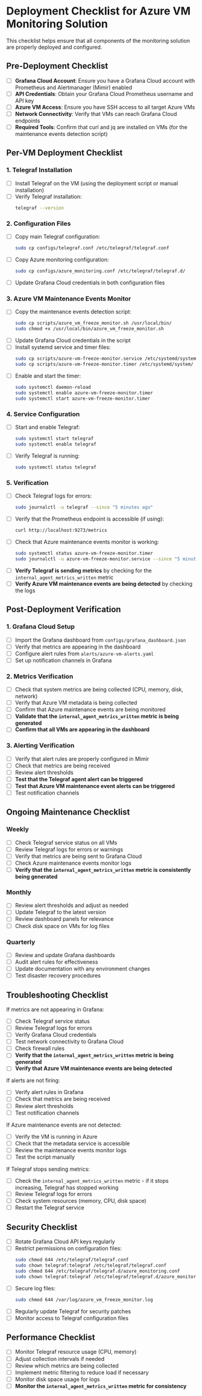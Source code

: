 # Deployment Checklist for Azure VM Monitoring Solution

This checklist helps ensure that all components of the monitoring solution are properly deployed and configured.

## Pre-Deployment Checklist

- [ ] **Grafana Cloud Account**: Ensure you have a Grafana Cloud account with Prometheus and Alertmanager (Mimir) enabled
- [ ] **API Credentials**: Obtain your Grafana Cloud Prometheus username and API key
- [ ] **Azure VM Access**: Ensure you have SSH access to all target Azure VMs
- [ ] **Network Connectivity**: Verify that VMs can reach Grafana Cloud endpoints
- [ ] **Required Tools**: Confirm that curl and jq are installed on VMs (for the maintenance events detection script)

## Per-VM Deployment Checklist

### 1. Telegraf Installation

- [ ] Install Telegraf on the VM (using the deployment script or manual installation)
- [ ] Verify Telegraf installation:
  ```bash
  telegraf --version
  ```

### 2. Configuration Files

- [ ] Copy main Telegraf configuration:
  ```bash
  sudo cp configs/telegraf.conf /etc/telegraf/telegraf.conf
  ```
- [ ] Copy Azure monitoring configuration:
  ```bash
  sudo cp configs/azure_monitoring.conf /etc/telegraf/telegraf.d/
  ```
- [ ] Update Grafana Cloud credentials in both configuration files

### 3. Azure VM Maintenance Events Monitor

- [ ] Copy the maintenance events detection script:
  ```bash
  sudo cp scripts/azure_vm_freeze_monitor.sh /usr/local/bin/
  sudo chmod +x /usr/local/bin/azure_vm_freeze_monitor.sh
  ```
- [ ] Update Grafana Cloud credentials in the script
- [ ] Install systemd service and timer files:
  ```bash
  sudo cp scripts/azure-vm-freeze-monitor.service /etc/systemd/system/
  sudo cp scripts/azure-vm-freeze-monitor.timer /etc/systemd/system/
  ```
- [ ] Enable and start the timer:
  ```bash
  sudo systemctl daemon-reload
  sudo systemctl enable azure-vm-freeze-monitor.timer
  sudo systemctl start azure-vm-freeze-monitor.timer
  ```

### 4. Service Configuration

- [ ] Start and enable Telegraf:
  ```bash
  sudo systemctl start telegraf
  sudo systemctl enable telegraf
  ```
- [ ] Verify Telegraf is running:
  ```bash
  sudo systemctl status telegraf
  ```

### 5. Verification

- [ ] Check Telegraf logs for errors:
  ```bash
  sudo journalctl -u telegraf --since "5 minutes ago"
  ```
- [ ] Verify that the Prometheus endpoint is accessible (if using):
  ```bash
  curl http://localhost:9273/metrics
  ```
- [ ] Check that Azure maintenance events monitor is working:
  ```bash
  sudo systemctl status azure-vm-freeze-monitor.timer
  sudo journalctl -u azure-vm-freeze-monitor.service --since "5 minutes ago"
  ```
- [ ] **Verify Telegraf is sending metrics** by checking for the `internal_agent_metrics_written` metric
- [ ] **Verify Azure VM maintenance events are being detected** by checking the logs

## Post-Deployment Verification

### 1. Grafana Cloud Setup

- [ ] Import the Grafana dashboard from `configs/grafana_dashboard.json`
- [ ] Verify that metrics are appearing in the dashboard
- [ ] Configure alert rules from `alerts/azure-vm-alerts.yaml`
- [ ] Set up notification channels in Grafana

### 2. Metrics Verification

- [ ] Check that system metrics are being collected (CPU, memory, disk, network)
- [ ] Verify that Azure VM metadata is being collected
- [ ] Confirm that Azure maintenance events are being monitored
- [ ] **Validate that the `internal_agent_metrics_written` metric is being generated**
- [ ] **Confirm that all VMs are appearing in the dashboard**

### 3. Alerting Verification

- [ ] Verify that alert rules are properly configured in Mimir
- [ ] Check that metrics are being received
- [ ] Review alert thresholds
- [ ] **Test that the Telegraf agent alert can be triggered**
- [ ] **Test that Azure VM maintenance event alerts can be triggered**
- [ ] Test notification channels

## Ongoing Maintenance Checklist

### Weekly

- [ ] Check Telegraf service status on all VMs
- [ ] Review Telegraf logs for errors or warnings
- [ ] Verify that metrics are being sent to Grafana Cloud
- [ ] Check Azure maintenance events monitor logs
- [ ] **Verify that the `internal_agent_metrics_written` metric is consistently being generated**

### Monthly

- [ ] Review alert thresholds and adjust as needed
- [ ] Update Telegraf to the latest version
- [ ] Review dashboard panels for relevance
- [ ] Check disk space on VMs for log files

### Quarterly

- [ ] Review and update Grafana dashboards
- [ ] Audit alert rules for effectiveness
- [ ] Update documentation with any environment changes
- [ ] Test disaster recovery procedures

## Troubleshooting Checklist

If metrics are not appearing in Grafana:

- [ ] Check Telegraf service status
- [ ] Review Telegraf logs for errors
- [ ] Verify Grafana Cloud credentials
- [ ] Test network connectivity to Grafana Cloud
- [ ] Check firewall rules
- [ ] **Verify that the `internal_agent_metrics_written` metric is being generated**
- [ ] **Verify that Azure VM maintenance events are being detected**

If alerts are not firing:

- [ ] Verify alert rules in Grafana
- [ ] Check that metrics are being received
- [ ] Review alert thresholds
- [ ] Test notification channels

If Azure maintenance events are not detected:

- [ ] Verify the VM is running in Azure
- [ ] Check that the metadata service is accessible
- [ ] Review the maintenance events monitor logs
- [ ] Test the script manually

If Telegraf stops sending metrics:

- [ ] Check the `internal_agent_metrics_written` metric - if it stops increasing, Telegraf has stopped working
- [ ] Review Telegraf logs for errors
- [ ] Check system resources (memory, CPU, disk space)
- [ ] Restart the Telegraf service

## Security Checklist

- [ ] Rotate Grafana Cloud API keys regularly
- [ ] Restrict permissions on configuration files:
  ```bash
  sudo chmod 644 /etc/telegraf/telegraf.conf
  sudo chown telegraf:telegraf /etc/telegraf/telegraf.conf
  sudo chmod 644 /etc/telegraf/telegraf.d/azure_monitoring.conf
  sudo chown telegraf:telegraf /etc/telegraf/telegraf.d/azure_monitoring.conf
  ```
- [ ] Secure log files:
  ```bash
  sudo chmod 644 /var/log/azure_vm_freeze_monitor.log
  ```
- [ ] Regularly update Telegraf for security patches
- [ ] Monitor access to Telegraf configuration files

## Performance Checklist

- [ ] Monitor Telegraf resource usage (CPU, memory)
- [ ] Adjust collection intervals if needed
- [ ] Review which metrics are being collected
- [ ] Implement metric filtering to reduce load if necessary
- [ ] Monitor disk space usage for logs
- [ ] **Monitor the `internal_agent_metrics_written` metric for consistency**